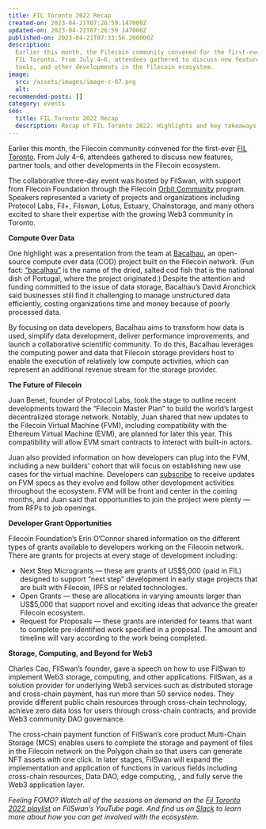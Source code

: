 ```yaml
---
title: FIL Toronto 2022 Recap
created-on: 2023-04-21T07:26:59.147000Z
updated-on: 2023-04-21T07:26:59.147000Z
published-on: 2023-04-21T07:33:56.200000Z
description:
  Earlier this month, the Filecoin community convened for the first-ever
  FIL Toronto. From July 4–6, attendees gathered to discuss new features, partner
  tools, and other developments in the Filecoin ecosystem.
image:
  src: /assets/images/image-c-07.png
  alt:
recommended-posts: []
category: events
seo:
  title: FIL Toronto 2022 Recap
  description: Recap of FIL Toronto 2022. Highlights and key takeaways from the event.
---
```


Earlier this month, the Filecoin community convened for the first-ever [FIL Toronto](https://fil-toronto.com/). From July 4–6, attendees gathered to discuss new features, partner tools, and other developments in the Filecoin ecosystem.

The collaborative three-day event was hosted by FilSwan, with support from Filecoin Foundation through the Filecoin [Orbit Community](https://orbitcommunity.filecoin.io/) program. Speakers represented a variety of projects and organizations including Protocol Labs, Fil+, Filswan, Lotus, Estuary, Chainstorage, and many others excited to share their expertise with the growing Web3 community in Toronto.

**Compute Over Data**

One highlight was a presentation from the team at [Bacalhau](https://github.com/filecoin-project/bacalhau/blob/main/DESIGN.md), an open-source compute over data (COD) project built on the Filecoin network. (Fun fact: [“bacalhau”](https://wetravelportugal.com/bacalhau-portuguese-cod/) is the name of the dried, salted cod fish that is the national dish of Portugal, where the project originated.) Despite the attention and funding committed to the issue of data storage, Bacalhau’s David Aronchick said businesses still find it challenging to manage unstructured data efficiently, costing organizations time and money because of poorly processed data.

By focusing on data developers, Bacalhau aims to transform how data is used, simplify data development, deliver performance improvements, and launch a collaborative scientific community. To do this, Bacalhau leverages the computing power and data that Filecoin storage providers host to enable the execution of relatively low compute activities, which can represent an additional revenue stream for the storage provider.

**The Future of Filecoin**

Juan Benet, founder of Protocol Labs, took the stage to outline recent developments toward the “Filecoin Master Plan” to build the world’s largest decentralized storage network. Notably, Juan shared that new updates to the Filecoin Virtual Machine (FVM), including compatibility with the Ethereum Virtual Machine (EVM), are planned for later this year. This compatibility will allow EVM smart contracts to interact with built-in actors.

Juan also provided information on how developers can plug into the FVM, including a new builders’ cohort that will focus on establishing new use cases for the virtual machine. Developers can [subscribe](https://github.com/filecoin-project/fvm-specs) to receive updates on FVM specs as they evolve and follow other development activities throughout the ecosystem. FVM will be front and center in the coming months, and Juan said that opportunities to join the project were plenty — from RFPs to job openings.

**Developer Grant Opportunities**

Filecoin Foundation’s Erin O’Connor shared information on the different types of grants available to developers working on the Filecoin network. There are grants for projects at every stage of development including:

- Next Step Microgrants — these are grants of US$5,000 (paid in FIL) designed to support “next step” development in early stage projects that are built with Filecoin, IPFS or related technologies.
- Open Grants — these are allocations in varying amounts larger than US$5,000 that support novel and exciting ideas that advance the greater Filecoin ecosystem.
- Request for Proposals — these grants are intended for teams that want to complete pre-identified work specified in a proposal. The amount and timeline will vary according to the work being completed.

**Storage, Computing, and Beyond for Web3**

Charles Cao, FilSwan’s founder, gave a speech on how to use FilSwan to implement Web3 storage, computing, and other applications. FilSwan, as a solution provider for underlying Web3 services such as distributed storage and cross-chain payment, has run more than 50 service nodes. They provide different public chain resources through cross-chain technology, achieve zero data loss for users through cross-chain contracts, and provide Web3 community DAO governance.

The cross-chain payment function of FilSwan’s core product Multi-Chain Storage (MCS) enables users to complete the storage and payment of files in the Filecoin network on the Polygon chain so that users can generate NFT assets with one click. In later stages, FilSwan will expand the implementation and application of functions in various fields including cross-chain resources, Data DAO, edge computing, , and fully serve the Web3 application layer.

_Feeling FOMO? Watch all of the sessions on demand on the_ [_Fil Toronto 2022 playlist_](https://www.youtube.com/playlist?list=PLIaBaBnqVttsEKgeLV7MO3UTklqpt3Mmz) _on FilSwan’s YouTube page. And find us on_ [_Slack_](https://filecoin.io/slack) _to learn more about how you can get involved with the ecosystem._
